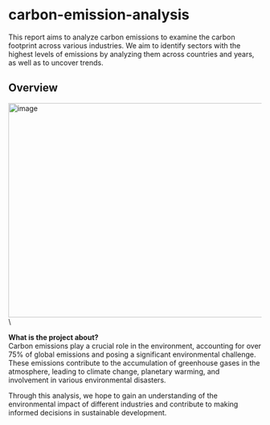 # carbon-emission-analysis
This report aims to analyze carbon emissions to examine the carbon footprint across various industries. We aim to identify sectors with the highest levels of emissions by analyzing them across countries and years, as well as to uncover trends.
## Overview

<img width="640" height="427" alt="image" src="https://github.com/user-attachments/assets/df926a86-d20f-46c4-90fa-eaca7bb105ff" />\

<b>What is the project about?</b>\
Carbon emissions play a crucial role in the environment, accounting for over 75% of global emissions and posing a significant environmental challenge. These emissions contribute to the accumulation of greenhouse gases in the atmosphere, leading to climate change, planetary warming, and involvement in various environmental disasters.

Through this analysis, we hope to gain an understanding of the environmental impact of different industries and contribute to making informed decisions in sustainable development.

